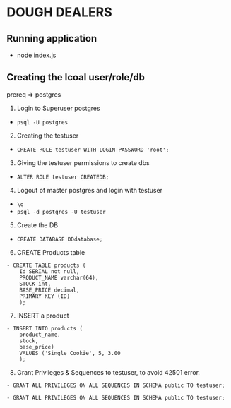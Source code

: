 # DOUGH DEALERS

## Running application
- node index.js

## Creating the lcoal user/role/db

prereq => postgres

1. Login to Superuser postgres
- `psql -U postgres`

2. Creating the testuser 
- `CREATE ROLE testuser WITH LOGIN PASSWORD 'root';`

3. Giving the testuser permissions to create dbs
- `ALTER ROLE testuser CREATEDB;`

4. Logout of master postgres and login with testuser
- `\q`
- `psql -d postgres -U testuser`

5. Create the DB
- `CREATE DATABASE DDdatabase;`

6. CREATE Products table
```
- CREATE TABLE products (
    Id SERIAL not null,
    PRODUCT_NAME varchar(64),
    STOCK int,
    BASE_PRICE decimal,
    PRIMARY KEY (ID)
    );
```

7. INSERT a product
```
- INSERT INTO products (
    product_name, 
    stock, 
    base_price) 
    VALUES ('Single Cookie', 5, 3.00
    );
```

8. Grant Privileges & Sequences to testuser, to avoid 42501 error.
```
- GRANT ALL PRIVILEGES ON ALL SEQUENCES IN SCHEMA public TO testuser;

- GRANT ALL PRIVILEGES ON ALL SEQUENCES IN SCHEMA public TO testuser;
```